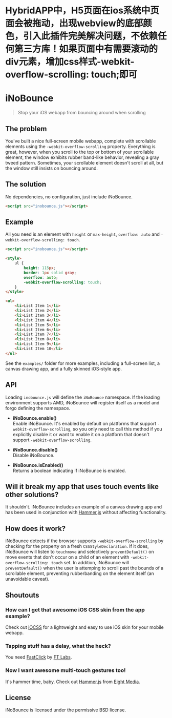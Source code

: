 # HybridAPP中，H5页面在ios系统中页面会被拖动，出现webview的底部颜色，引入此插件完美解决问题，不依赖任何第三方库！如果页面中有需要滚动的div元素，增加css样式-webkit-overflow-scrolling: touch;即可
# iNoBounce
> Stop your iOS webapp from bouncing around when scrolling


## The problem

You've built a nice full-screen mobile webapp, complete with scrollable elements using the `-webkit-overflow-scrolling` property. Everything is great, however, when you scroll to the top or bottom of your scrollable element, the window exhibits rubber band-like behavior, revealing a gray tweed pattern. Sometimes, your scrollable element doesn't scroll at all, but the window still insists on bouncing around.

## The solution

No dependencies, no configuration, just include iNoBounce.

```html
<script src="inobounce.js"></script>
```

## Example

All you need is an element with `height` or `max-height`, `overflow: auto` and `-webkit-overflow-scrolling: touch`.

```html
<script src="inobounce.js"></script>

<style>
    ul {
        height: 115px;
        border: 1px solid gray;
        overflow: auto;
        -webkit-overflow-scrolling: touch;
    }
</style>

<ul>
    <li>List Item 1</li>
    <li>List Item 2</li>
    <li>List Item 3</li>
    <li>List Item 4</li>
    <li>List Item 5</li>
    <li>List Item 6</li>
    <li>List Item 7</li>
    <li>List Item 8</li>
    <li>List Item 9</li>
    <li>List Item 10</li>
</ul>
```

See the `examples/` folder for more examples, including a full-screen list, a canvas drawing app, and a fully skinned iOS-style app.


## API

Loading `inobounce.js` will define the `iNoBounce` namespace. If the loading environment supports AMD, iNoBounce will register itself as a model and forgo defining the namespace.


* **iNoBounce.enable()**  
Enable iNoBounce. It's enabled by default on platforms that support `-webkit-overflow-scrolling`, so you only need to call this method if you explicitly disable it or want to enable it on a platform that doesn't support `-webkit-overflow-scrolling`.

* **iNoBounce.disable()**  
Disable iNoBounce.

* **iNoBounce.isEnabled()**  
Returns a boolean indicating if iNoBounce is enabled.


## Will it break my app that uses touch events like other solutions?

It shouldn't. iNoBounce includes an example of a canvas drawing app and has been used in conjunction with [Hammer.js] without affecting functionality.


## How does it work?

iNoBounce detects if the browser supports `-webkit-overflow-scrolling` by checking for the property on a fresh `CSSStyleDeclaration`. If it does, iNoBounce will listen to `touchmove` and selectively `preventDefault()` on move events that don't occur on a child of an element with `-webkit-overflow-scrolling: touch` set. In addition, iNoBounce will `preventDefault()` when the user is attemping to scroll past the bounds of a scrollable element, preventing rubberbanding on the element itself (an unavoidable caveat).


## Shoutouts

### How can I get that awesome iOS CSS skin from the app example?

Check out [iOCSS] for a lightweight and easy to use iOS skin for your mobile webapp.


### Tapping stuff has a delay, what the heck?

You need [FastClick] by [FT Labs].


### Now I want awesome multi-touch gestures too!

It's hammer time, baby. Check out [Hammer.js] from [Eight Media].


## License

iNoBounce is licensed under the permissive BSD license.


[iOCSS]: http://lazd.github.io/iOCSS/
[FastClick]: https://github.com/ftlabs/fastclick
[FT Labs]: http://labs.ft.com/
[Hammer.js]: http://eightmedia.github.io/hammer.js/
[Eight Media]: http://www.eight.nl/
